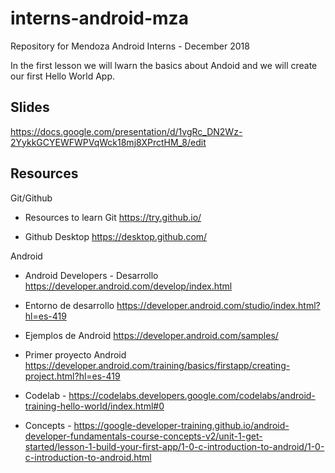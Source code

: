 # interns-android-mza
Repository for Mendoza Android Interns - December 2018

In the first lesson we will lwarn the basics about Andoid and we will create our first Hello World App.

## Slides
https://docs.google.com/presentation/d/1vgRc_DN2Wz-2YykkGCYEWFWPVqWck18mj8XPrctHM_8/edit

## Resources
Git/Github

- Resources to learn Git https://try.github.io/

- Github Desktop https://desktop.github.com/

Android

- Android Developers - Desarrollo https://developer.android.com/develop/index.html

- Entorno de desarrollo https://developer.android.com/studio/index.html?hl=es-419

- Ejemplos de Android  https://developer.android.com/samples/

- Primer proyecto Android https://developer.android.com/training/basics/firstapp/creating-project.html?hl=es-419

- Codelab - https://codelabs.developers.google.com/codelabs/android-training-hello-world/index.html#0

- Concepts - https://google-developer-training.github.io/android-developer-fundamentals-course-concepts-v2/unit-1-get-started/lesson-1-build-your-first-app/1-0-c-introduction-to-android/1-0-c-introduction-to-android.html
